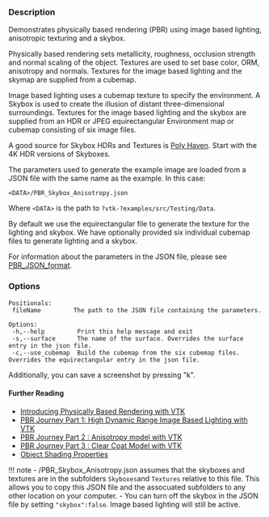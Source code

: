 ### Description

Demonstrates physically based rendering (PBR) using image based lighting, anisotropic texturing and a skybox.

Physically based rendering sets metallicity, roughness, occlusion strength and normal scaling of the object. Textures are used to set base color, ORM, anisotropy and normals. Textures for the image based lighting and the skymap are supplied from a cubemap.

Image based lighting uses a cubemap texture to specify the environment. A Skybox is used to create the illusion of distant three-dimensional surroundings. Textures for the image based lighting and the skybox are supplied from an HDR or JPEG equirectangular Environment map or cubemap consisting of six image files.

A good source for Skybox HDRs and Textures is [Poly Haven](https://polyhaven.com/all). Start with the 4K HDR versions of Skyboxes.

The parameters used to generate the example image are loaded from a JSON file with the same name as the example. In this case:

``` text
<DATA>/PBR_Skybox_Anisotropy.json
```

Where `<DATA>` is the path to `?vtk-?examples/src/Testing/Data`.

By default we use the equirectangular file to generate the texture for the lighting and skybox. We have optionally provided six individual cubemap files to generate lighting and a skybox.

For information about the parameters in the JSON file, please see [PBR_JSON_format](../../Documentation/PBR_JSON_format.md).

### Options

``` text
Positionals:
 fileName         The path to the JSON file containing the parameters.

Options:
 -h,--help         Print this help message and exit
 -s,--surface      The name of the surface. Overrides the surface entry in the json file.
 -c,--use_cubemap  Build the cubemap from the six cubemap files. Overrides the equirectangular entry in the json file.
```

Additionally, you can save a screenshot by pressing "k".

#### Further Reading

- [Introducing Physically Based Rendering with VTK](https://blog.kitware.com/vtk-pbr/)
- [PBR Journey Part 1: High Dynamic Range Image Based Lighting with VTK](https://blog.kitware.com/pbrj1/)
- [PBR Journey Part 2 : Anisotropy model with VTK](https://blog.kitware.com/pbr-journey-part-2-anisotropy-model-with-vtk/)
- [PBR Journey Part 3 : Clear Coat Model with VTK](https://blog.kitware.com/pbr-journey-part-3-clear-coat-model-with-vtk/)
- [Object Shading Properties](https://gitlab.kitware.com/paraview/paraview-docs/-/blob/master/doc/source/ReferenceManual/objectShadingProperties.rst)

!!! note
    - <DATA>/PBR_Skybox_Anisotropy.json assumes that the skyboxes and textures are in the subfolders `Skyboxes`and `Textures` relative to this file. This allows you to copy this JSON file and the assocuated subfolders to any other location on your computer.
    - You can turn off the skybox in the JSON file by setting `"skybox":false`. Image based lighting will still be active.
